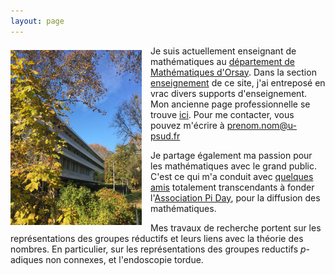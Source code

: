```yaml
---
layout: page
---
```



<img src="img/imo_small.jpg" alt="L'Institut de Mathématiques d'Orsay, vu en automne" style="width : 15em; max-width: 90%; float:left; margin-right: 1em; margin-bottom : .5em; margin-top : .5em;"/>

Je suis actuellement enseignant de mathématiques au [département de Mathématiques d'Orsay](https://www.math.u-psud.fr). Dans la section [enseignement](/ens/) de ce site, j'ai entreposé en vrac divers supports d'enseignement. Mon ancienne page professionnelle se trouve [ici](http://math.univ-bpclermont.fr/~cohen/index.html). Pour me contacter, vous pouvez m'écrire à prenom.nom@u-psud.fr

Je partage également ma passion pour les mathématiques avec le grand public. C'est ce qui m'a conduit avec [quelques](https://geoffroy.re) [amis](https://www.aiezzi.it) totalement transcendants à fonder l'[Association Pi Day](https://www.piday.fr), pour la diffusion des mathématiques.

Mes travaux de recherche portent sur les représentations des groupes réductifs et leurs liens avec la théorie des nombres. En particulier, sur les représentations des groupes reductifs $p$-adiques non connexes, et l'endoscopie tordue.


